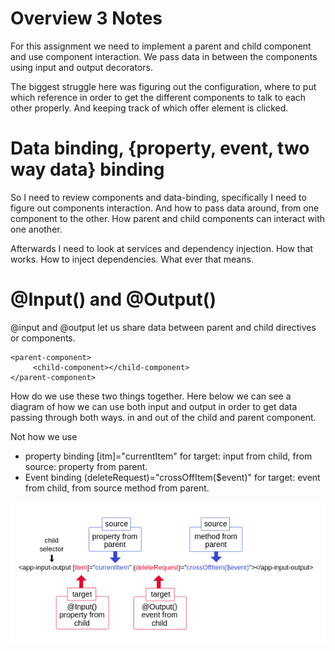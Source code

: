 # Overview 3 Notes

For this assignment we need to implement a parent and child component and use component interaction.
We pass data in between the components using input and output decorators.

The biggest struggle here was figuring out the configuration, where to put which reference in order to get the different components to talk to each other properly.
And keeping track of which offer element is clicked.

# Data binding, {property, event, two way data} binding
So I need to review components and data-binding, specifically I need to figure out components interaction. 
And how to pass data around, from one component to the other.
How parent and child components can interact with one another.

Afterwards I need to look at services and dependency injection.
How that works. How to inject dependencies. What ever that means.

# @Input()  and @Output()
@input and @output let us share data between parent and child directives or components.

```
<parent-component>
     <child-component></child-component>
</parent-component>
```

How do we use these two things together.
Here below we can see a diagram of how we can use both input and output in order to get data passing through both ways. in and out of the child and parent component.

Not how we use 
- property binding [itm]="currentItem" for target: input from child, from source: property from parent.
- Event binding (deleteRequest)="crossOffItem($event)" for target: event from child, from source method from parent.

![input output property and event binding example](../../../../assets/images/input%20output%20property%20and%20event%20binding%20example.png)


